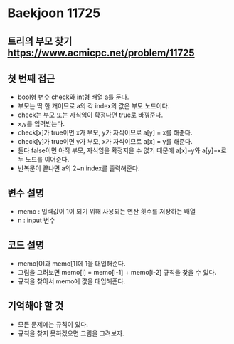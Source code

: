 Baekjoon 11725
=============
트리의 부모 찾기 <https://www.acmicpc.net/problem/11725>
---------------
## 첫 번째 접근
- bool형 변수 check와 int형 배열 a를 둔다.
- 부모는 딱 한 개이므로 a의 각 index의 값은 부모 노드이다.
- check는 부모 또는 자식임이 확정나면 true로 바꿔준다.
- x,y를 입력받는다.
- check[x]가 true이면 x가 부모, y가 자식이므로 a[y] = x를 해준다.
- check[y]가 true이면 y가 부모, x가 자식이므로 a[x] = y를 해준다.
- 둘다 false이면 아직 부모, 자식임을 확정지을 수 없기 때문에 a[x]=y와 a[y]=x로 두 노드를 이어준다.
- 반복문이 끝나면 a의 2~n index를 출력해준다. 
## 변수 설명
- memo : 입력값이 1이 되기 위해 사용되는 연산 횟수를 저장하는 배열
- n : input 변수
## 코드 설명
- memo[0]과 memo[1]에 1을 대입해준다.
- 그림을 그려보면 memo[i] = memo[i-1] + memo[i-2] 규칙을 찾을 수 있다.
- 규칙을 찾아서 memo에 값을 대입해준다.
## 기억해야 할 것
- 모든 문제에는 규칙이 있다.
- 규칙을 찾지 못하겠으면 그림을 그려보자.
